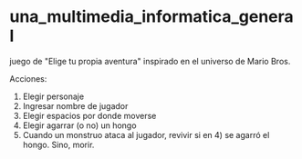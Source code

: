 # una_multimedia_informatica_general

juego de "Elige tu propia aventura" inspirado en el universo de Mario Bros.

Acciones: 

1) Elegir personaje
2) Ingresar nombre de jugador
3) Elegir espacios por donde moverse
4) Elegir agarrar (o no) un hongo
5) Cuando un monstruo ataca al jugador, revivir si en 4) se agarró el hongo. Sino, morir.
